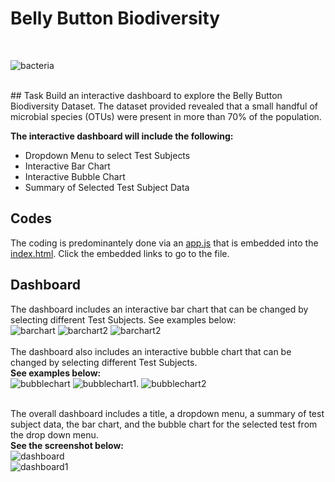 # Belly Button Biodiversity
</br>

![bacteria](https://github.com/jessfett/HW-15/blob/main/Images/bacteria.jpg?raw=true)

</br>
## Task
Build an interactive dashboard to explore the Belly Button Biodiversity Dataset. The dataset provided revealed that a small handful of microbial species (OTUs) were present in more than 70% of the population. 

<b>The interactive dashboard will include the following:</b>
- Dropdown Menu to select Test Subjects
- Interactive Bar Chart 
- Interactive Bubble Chart
- Summary of Selected Test Subject Data

## Codes
The coding is predominantely done via an [app.js](https://github.com/jessfett/HW15/blob/main/StarterCode/static/js/app.js) that is embedded into the [index.html](https://github.com/jessfett/HW-15/blob/main/index.html). Click the embedded links to go to the file. 

## Dashboard

The dashboard includes an interactive bar chart that can be changed by selecting different Test Subjects. See examples below:</br>
![barchart](https://github.com/jessfett/HW-15/blob/main/Images/bar.png?raw=true)  ![barchart2](https://github.com/jessfett/HW-15/blob/main/Images/bar1.png?raw=true) ![barchart2](https://github.com/jessfett/HW-15/blob/main/Images/bar2.png?raw=true)</br><br>
The dashboard also includes an interactive bubble chart that can be changed by selecting different Test Subjects. </br>
<b>See examples below:</b></br>
![bubblechart](https://github.com/jessfett/HW-15/blob/main/Images/bubble.png?raw=true) ![bubblechart1](https://github.com/jessfett/HW-15/blob/main/Images/bubble1.png?raw=true). ![bubblechart2](https://github.com/jessfett/HW-15/blob/main/Images/bubble2.png?raw=true)</br></br>

The overall dashboard includes a title, a dropdown menu, a summary of test subject data, the bar chart, and the bubble chart for the selected test from the drop down menu. </br>
<b>See the screenshot below:</b></br>
![dashboard](https://github.com/jessfett/HW-15/blob/main/Images/dashboard1.png?raw=true) </br>
![dashboard1](https://github.com/jessfett/HW-15/blob/main/Images/dashboard2.png?raw=true)



